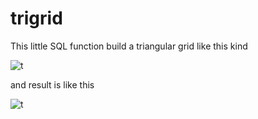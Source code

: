 trigrid
=======

This little SQL function build a triangular grid like this kind

![t](github.com/smercier/trigrid/raw/master/effe-recherche.jpg)

and result is like this

![t](smercier.github.com/trigrid/raw/master/trigrid.png)
